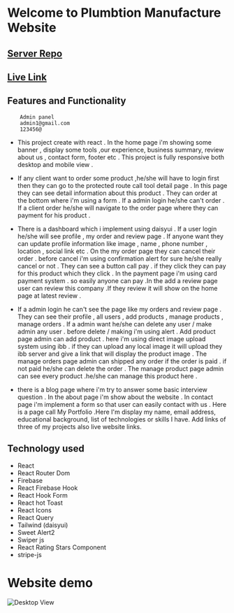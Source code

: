 #  Welcome to Plumbtion Manufacture Website 


## [Server Repo](https://github.com/EmtiazHossainE2/plumbtion-manufacturer-server.git)


## [Live Link](https://plumbtion-manufacturer.web.app/)



##  Features and Functionality

        Admin panel 
        admin1@gmail.com
        123456@
 
* This project create with react . In the home page i'm showing some banner , display some tools ,our experience, business summary, review about us , contact form, footer etc . This project is fully responsive both desktop and mobile view .


* If any client want to order some product ,he/she will have to login first then they can go to the protected route call tool detail page . In this page they can see detail information about this product  . They can order at the bottom where i'm using a form . If a admin login he/she can't order . If a client order he/she will navigate to the order page where they can payment for his product .

* There is a dashboard which i implement using daisyui  . If a user  login he/she will see profile , my order and review page . If anyone want they can update profile information like image , name , phone number , location , social link etc . On the my order page they can cancel their order . before cancel i'm using confirmation alert for sure he/she really cancel or not . They can see a button call pay . if they click they can pay for this product which they click . In the payment page i'm using card payment system . so easily anyone can pay .In the add a review page user can review this company .If they review it will show on the home page at  latest review .

* If a admin login he can't see the page like my orders and review page . They can see their profile , all users , add products , manage products , manage orders . If a admin want he/she can delete any user / make admin any user . before delete / making i'm using alert . Add product page admin can add product . here i'm using direct image upload system using ibb . if they can upload any local image it will upload they ibb server and give a link that will display the product image . The manage orders page admin can shipped any order if the order is paid . if not paid he/she can delete the order . The manage product page admin can see every product .he/she can manage this product here .

* there is a blog page where i'm try to answer some basic interview question . In the about page i'm show about the website . In contact page i'm implement a form so that user can easily contact with us . Here is a page call My Portfolio .Here I'm display my name, email address, educational background, list of technologies or skills I have. Add links of three of my projects also live website links. 

##  Technology used 

* React
* React Router Dom
* Firebase
* React Firebase Hook
* React Hook Form 
* React hot Toast
* React Icons
* React Query
* Tailwind (daisyui)
* Sweet Alert2
* Swiper js
* React Rating Stars Component
* stripe-js

# Website demo 

![Desktop  View](https://i.ibb.co/0X5T9nJ/plumbtion3.jpg "Plumbtion Manufacture Demo")

